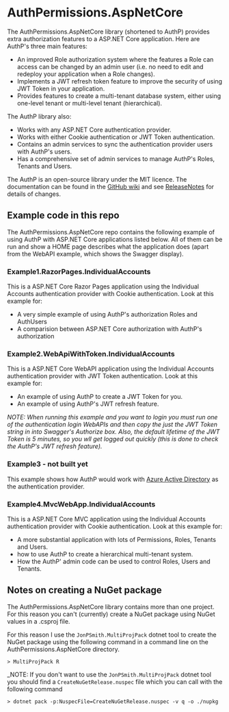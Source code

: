 # AuthPermissions.AspNetCore

The AuthPermissions.AspNetCore library (shortened to AuthP) provides extra authorization features to a ASP.NET Core application. Here are AuthP's three main features:

- An improved Role authorization system where the features a Role can access can be changed by an admin user (i.e. no need to edit and redeploy your application when a Role changes).
- Implements a JWT refresh token feature to improve the security of using JWT Token in your application.
- Provides features to create a multi-tenant database system, either using one-level tenant or multi-level tenant (hierarchical).

The AuthP library also:

- Works with any ASP.NET Core authentication provider.
- Works with either Cookie authentication or JWT Token authentication.
- Contains an admin services to sync the authentication provider users with  AuthP's users.
- Has a comprehensive set of admin services to manage AuthP's Roles, Tenants and Users.

The AuthP is an open-source library under the MIT licence. The documentation can be found in the [GitHub wiki](https://github.com/JonPSmith/AuthPermissions.AspNetCore/wiki) and see [ReleaseNotes](https://github.com/JonPSmith/AuthPermissions.AspNetCore/blob/main/ReleaseNotes.md) for details of changes.

## Example code in this repo

The AuthPermissions.AspNetCore repo contains the following example of using AuthP with ASP.NET Core applications listed below. All of them can be run and show a HOME page describes what the application does (apart from the WebAPI example, which shows the Swagger display).

### Example1.RazorPages.IndividualAccounts

This is a ASP.NET Core Razor Pages application using the Individual Accounts authentication provider with Cookie authentication. Look at this example for:

- A very simple example of using AuthP's authorization Roles and AuthUsers
- A comparision between ASP.NET Core authorization with AuthP's authorization

### Example2.WebApiWithToken.IndividualAccounts

This is a ASP.NET Core WebAPI application using the Individual Accounts authentication provider with JWT Token authentication. Look at this example for:

- An example of using AuthP to create a JWT Token for you.
- An example of using AuthP's JWT refresh feature.

_NOTE: When running this example and you want to login you must run one of the authentication login WebAPIs and then copy the just the JWT Token string in into Swagger's Authorize box. Also, the default lifetime of the JWT Token is 5 minutes, so you wll get logged out quickly (this is done to check the AuthP's JWT refresh feature)._

### Example3 - not built yet

This example shows how AuthP would work with [Azure Active Directory](https://docs.microsoft.com/en-us/azure/active-directory/fundamentals/active-directory-whatis) as the authentication provider.

### Example4.MvcWebApp.IndividualAccounts

This is a ASP.NET Core MVC application using the Individual Accounts authentication provider with Cookie authentication.
Look at this example for:

- A more substantial application with lots of Permissions, Roles, Tenants and Users.
- how to use AuthP to create a hierarchical multi-tenant system.
- How the AuthP' admin code can be used to control Roles, Users and Tenants.


## Notes on creating a NuGet package

The AuthPermissions.AspNetCore library contains more than one project. For this reason you can't (currently) create a NuGet package using NuGet values in a .csproj file.

For this reason I use the `JonPSmith.MultiProjPack` dotnet tool to create the NuGet package using the following command in a command line on the AuthPermissions.AspNetCore directory.

```
> MultiProjPack R
```

_NOTE: If you don't want to use the `JonPSmith.MultiProjPack` dotnet tool you should find a `CreateNuGetRelease.nuspec` file which you can call with the following command

```
> dotnet pack -p:NuspecFile=CreateNuGetRelease.nuspec -v q -o ./nupkg
```
